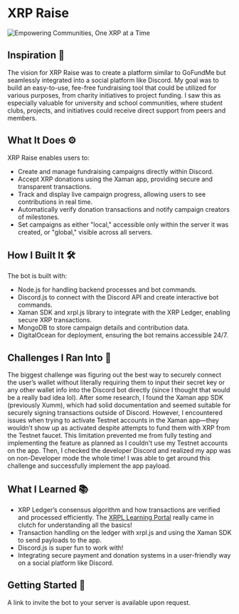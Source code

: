 # XRP Raise

![Empowering Communities, One XRP at a Time](https://github.com/user-attachments/assets/9c69a1ec-9840-458d-9ae9-abea7bfed812)

## Inspiration 🌟
The vision for XRP Raise was to create a platform similar to GoFundMe but seamlessly integrated into a social platform like Discord. My goal was to build an easy-to-use, fee-free fundraising tool that could be utilized for various purposes, from charity initiatives to project funding. I saw this as especially valuable for university and school communities, where student clubs, projects, and initiatives could receive direct support from peers and members. 

## What It Does ⚙️

XRP Raise enables users to:
- Create and manage fundraising campaigns directly within Discord.
- Accept XRP donations using the Xaman app, providing secure and transparent transactions.
- Track and display live campaign progress, allowing users to see contributions in real time.
- Automatically verify donation transactions and notify campaign creators of milestones.
- Set campaigns as either "local," accessible only within the server it was created, or "global," visible across all servers.

## How I Built It 🛠️

The bot is built with:
- Node.js for handling backend processes and bot commands.
- Discord.js to connect with the Discord API and create interactive bot commands.
- Xaman SDK and xrpl.js library to integrate with the XRP Ledger, enabling secure XRP transactions.
- MongoDB to store campaign details and contribution data.
- DigitalOcean for deployment, ensuring the bot remains accessible 24/7.
  
## Challenges I Ran Into 🚧

The biggest challenge was figuring out the best way to securely connect the user’s wallet without literally requiring them to input their secret key or any other wallet info into the Discord bot directly (since I thought that would be a really bad idea lol). After some research, I found the Xaman app SDK (previously Xumm), which had solid documentation and seemed suitable for securely signing transactions outside of Discord. However, I encountered issues when trying to activate Testnet accounts in the Xaman app—they wouldn’t show up as activated despite attempts to fund them with XRP from the Testnet faucet. This limitation prevented me from fully testing and implementing the feature as planned as I couldn't use my Testnet accounts on the app. Then, I checked the developer Discord and realized my app was on non-Developer mode the whole time! I was able to get around this challenge and successfully implement the app payload.

## What I Learned 📚

- XRP Ledger’s consensus algorithm and how transactions are verified and processed efficiently. The [XRPL Learning Portal](https://learn.xrpl.org/) really came in clutch for understanding all the basics!
- Transaction handling on the ledger with xrpl.js and using the Xaman SDK to send payloads to the app.
- Discord.js is super fun to work with!
- Integrating secure payment and donation systems in a user-friendly way on a social platform like Discord.

## Getting Started 🚀

A link to invite the bot to your server is available upon request.